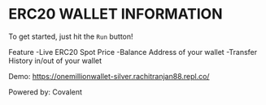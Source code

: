 # ERC20 WALLET INFORMATION

To get started, just hit the `Run` button! 

Feature
-Live ERC20 Spot Price
-Balance Address of your wallet
-Transfer History in/out of your wallet

Demo: https://onemillionwallet-silver.rachitranjan88.repl.co/

Powered by: Covalent